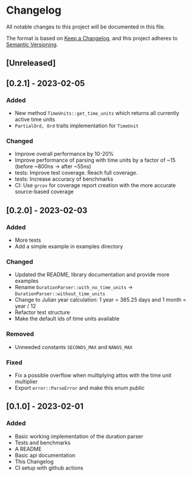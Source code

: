 <!--
 Copyright (c) 2023 Joining7943 <joining@posteo.de>
 
 This software is released under the MIT License.
 https://opensource.org/licenses/MIT
-->

<!--
Types of changes:
Added: for new features.
Changed: for changes in existing functionality.
Deprecated: for soon-to-be removed features.
Removed: for now removed features.
Fixed: for any bug fixes.
Security: in case of vulnerabilities.
-->

# Changelog

All notable changes to this project will be documented in this file.

The format is based on [Keep a Changelog](https://keepachangelog.com/en/1.0.0/),
and this project adheres to [Semantic Versioning](https://semver.org/spec/v2.0.0.html).

## [Unreleased]

## [0.2.1] - 2023-02-05

### Added

- New method `TimeUnits::get_time_units` which returns all currently active time units
- `PartialOrd, Ord` traits implementation for `TimeUnit`

### Changed

- Improve overall performance by 10-20%
- Improve performance of parsing with time units by a factor of ~15 (before ~800ns -> after ~55ns)
- tests: Improve test coverage. Reach full coverage.
- tests: Increase accuracy of benchmarks
- CI: Use `grcov` for coverage report creation with the more accurate source-based coverage

## [0.2.0] - 2023-02-03

### Added

- More tests
- Add a simple example in examples directory

### Changed

- Updated the README, library documentation and provide more examples
- Rename `DurationParser::with_no_time_units` -> `DurationParser::without_time_units`
- Change to Julian year calculation: 1 year = 365.25 days and 1 month = year / 12
- Refactor test structure
- Make the default ids of time units available

### Removed

- Unneeded constants `SECONDS_MAX` and `NANOS_MAX`

### Fixed

- Fix a possible overflow when multiplying attos with the time unit multiplier
- Export `error::ParseError` and make this enum public

## [0.1.0] - 2023-02-01

### Added

- Basic working implementation of the duration parser
- Tests and benchmarks
- A README
- Basic api documentation
- This Changelog
- CI setup with github actions
